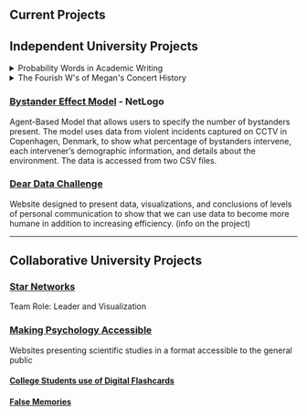 ## Current Projects 


## Independent University Projects 

<details>

  <summary> Probability Words in Academic Writing </summary>  
  
      description 

      [repo](https://github.com/meglin234/probability-words)

</details>


<details>

  <summary> The Fourish W's of Megan's Concert History </summary>  

      [FlexDashboard](https://meglin234.github.io/project-portfolio/concerts-flexdashboard/docs/index.html)

</details>

### [Bystander Effect Model](https://github.com/meglin234/bystander-effect-model) - NetLogo 

Agent-Based Model that allows users to specify the number of bystanders present. The model uses data from violent incidents captured on CCTV in Copenhagen, Denmark, to show what percentage of bystanders intervene, each intervener’s demographic information, and details about the environment. The data is accessed from two CSV files.


### [Dear Data Challenge](https://meglin234.github.io/dear-data-challenge/DATA211_website/Index/index.html)

Website designed to present data, visualizations, and conclusions of levels of personal communication to show that we can use data to become more humane in addition to increasing efficiency. (info on the project)

***

## Collaborative University Projects 

### [Star Networks](https://github.com/meglin234/star-networks)

Team Role: Leader and Visualization 


### [Making Psychology Accessible](https://github.com/meglin234/making-psychology-accessible/blob/main/README.md) 

Websites presenting scientific studies in a format accessible to the general public

#### [College Students use of Digital Flashcards](https://meglin234.github.io/making-psychology-accessible/PSYC411_website/index.html)

#### [False Memories](https://meglin234.github.io/making-psychology-accessible/PSYC311_website/index.html)
















<!--
**meglin234/meglin234** is a ✨ _special_ ✨ repository because its `README.md` (this file) appears on your GitHub profile.

Here are some ideas to get you started:

- 🔭 I’m currently working on ...
- 🌱 I’m currently learning ...
- 👯 I’m looking to collaborate on ...
- 🤔 I’m looking for help with ...
- 💬 Ask me about ...
- 📫 How to reach me: ...
- 😄 Pronouns: ...
- ⚡ Fun fact: ...
-->
